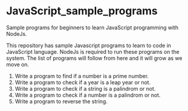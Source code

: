 # JavaScript_sample_programs
Sample programs for beginners to learn JavaScript programming with NodeJs.

This repository has sample Javascript programs to learn to code in JavaScript language. NodeJs is required to run these programs on the system. The list of programs will follow from here and it will grow as we move on.

1) Write a program to find if a number is a prime number.
2) Write a program to check if a year is a leap year or not.
3) Write a program to check if a string is a palindrom or not.
4) Write a program to check if a number is a palindrom or not.
5) Write a program to reverse the string.